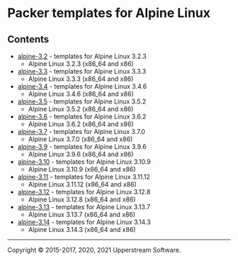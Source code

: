 # Packer templates for Alpine Linux

## Contents

* [alpine-3.2](alpine-3.2/README.mdown) - templates for Alpine Linux 3.2.3
  * Alpine Linux 3.2.3 (x86_64 and x86)
* [alpine-3.3](alpine-3.3/README.mdown) - templates for Alpine Linux 3.3.3
  * Alpine Linux 3.3.3 (x86_64 and x86)
* [alpine-3.4](alpine-3.4/README.mdown) - templates for Alpine Linux 3.4.6
  * Alpine Linux 3.4.6 (x86_64 and x86)
* [alpine-3.5](alpine-3.5/README.mdown) - templates for Alpine Linux 3.5.2
  * Alpine Linux 3.5.2 (x86_64 and x86)
* [alpine-3.6](alpine-3.6/README.mdown) - templates for Alpine Linux 3.6.2
  * Alpine Linux 3.6.2 (x86_64 and x86)
* [alpine-3.7](alpine-3.7/README.mdown) - templates for Alpine Linux 3.7.0
  * Alpine Linux 3.7.0 (x86_64 and x86)
* [alpine-3.9](alpine-3.9/README.mdown) - templates for Alpine Linux 3.9.6
  * Alpine Linux 3.9.6 (x86_64 and x86)
* [alpine-3.10](alpine-3.10/README.mdown) - templates for Alpine Linux 3.10.9
  * Alpine Linux 3.10.9 (x86_64 and x86)
* [alpine-3.11](alpine-3.11/README.mdown) - templates for Alpine Linux 3.11.12
  * Alpine Linux 3.11.12 (x86_64 and x86)
* [alpine-3.12](alpine-3.12/README.mdown) - templates for Alpine Linux 3.12.8
  * Alpine Linux 3.12.8 (x86_64 and x86)
* [alpine-3.13](alpine-3.13/README.mdown) - templates for Alpine Linux 3.13.7
  * Alpine Linux 3.13.7 (x86_64 and x86)
* [alpine-3.14](alpine-3.14/README.mdown) - templates for Alpine Linux 3.14.3
  * Alpine Linux 3.14.3 (x86_64 and x86)

- - -

Copyright &copy; 2015-2017, 2020, 2021 Upperstream Software.
